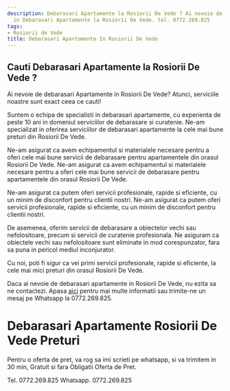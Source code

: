 ```yaml
---
description: Debarasari Apartamente la Rosiorii De Vede ? Ai nevoie de un profesionist
  in Debarasari Apartamente la Rosiorii De Vede. tel. 0772.269.825
tags:
- Rosiorii de Vede
title: Debarasari Apartamente In Rosiorii De Vede
---
```



## Cauti Debarasari Apartamente la Rosiorii De Vede ?

Ai nevoie de debarasari Apartamente in Rosiorii De Vede? Atunci, serviciile noastre sunt exact ceea ce cauti! 

Suntem o echipa de specialisti in debarasari apartamente, cu experienta de peste 10 ani in domeniul serviciilor de debarasare si curatenie. Ne-am specializat in oferirea serviciilor de debarasari apartamente la cele mai bune preturi din Rosiorii De Vede.

Ne-am asigurat ca avem echipamentul si materialele necesare pentru a oferi cele mai bune servicii de debarasare pentru apartamentele din orasul Rosiorii De Vede. Ne-am asigurat ca avem echipamentul si materialele necesare pentru a oferi cele mai bune servicii de debarasare pentru apartamentele din orasul Rosiorii De Vede.

Ne-am asigurat ca putem oferi servicii profesionale, rapide si eficiente, cu un minim de disconfort pentru clientii nostri. Ne-am asigurat ca putem oferi servicii profesionale, rapide si eficiente, cu un minim de disconfort pentru clientii nostri.

De asemenea, oferim servicii de debarasare a obiectelor vechi sau nefolositoare, precum si servicii de curatenie profesionala. Ne asiguram ca obiectele vechi sau nefolositoare sunt eliminate in mod corespunzator, fara sa puna in pericol mediul inconjurator.

Cu noi, poti fi sigur ca vei primi servicii profesionale, rapide si eficiente, la cele mai mici preturi din orasul Rosiorii De Vede. 

Daca ai nevoie de debarasari apartamente in Rosiorii De Vede, nu ezita sa ne contactezi. Apasa [aici](https://www.olx.ro/debarasari-apartamente-rosiorii-de-vede/) pentru mai multe informatii sau trimite-ne un mesaj pe Whatsapp la 0772.269.825.

# Debarasari Apartamente Rosiorii De Vede Preturi
Pentru o oferta de pret, va rog sa imi scrieti pe whatsapp, si va trimitem in 30 min, Gratuit si fara Obligatii Oferta de Pret.

Tel. 0772.269.825
Whatsapp. 0772.269.825